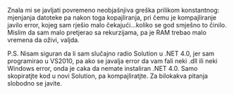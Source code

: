 Znala mi se javljati povremeno neobjašnjiva greška 
prilikom konstantnog: mjenjanja datoteke pa nakon 
toga kopajliranja, pri čemu je kompajliranje javilo error, 
kojeg sam rješio malo čekajući...koliko se god smješno 
to činilo. Mislim da sam malo pretjerao sa rekurzijama, pa
je RAM trebao malo vremena da oživi, valjda.

P.S. Nisam siguran da li sam slučajno radio Solution u 
.NET 4.0, jer sam programirao u VS2010, pa ako se javalja
error da vam fali neki .dll ili neki Windows error, onda
je caka da nemate instaliran .NET 4.0. Samo skopiratjte 
kod u novi Solution, pa kompajliratjte. Za bilokakva pitanja
slobodno se javite.